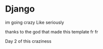 # Django

im going crazy
Like seriously

thanks to the god that made this template fr fr

Day 2 of this craziness